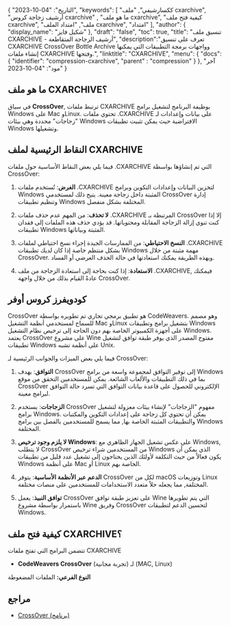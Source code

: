 {
"التاريخ": "04-10-2023",
  "keywords": [
"ككسارشيفي",
"ملف cxarchive",
"أرشيف زجاجة كروس cxarchive" ,
"ما هو ملف cxarchive",
"كيفية فتح ملف cxarchive",
"ملف",
"امتداد الملف cxarchive",
"امتداد"
],
  "author": {
"display_name": "شكيل فايز"
},
"draft": "false",
"toc": true,
"title": "تنسيق ملف CXARCHIVE - أرشيف الزجاجة المتقاطعة",
  "description":"تعرف على تنسيق CXARCHIVE CrossOver Bottle Archive وواجهات برمجة التطبيقات التي يمكنها إنشاء ملفات CXARCHIVE وفتحها.",
"linktitle": "CXARCHIVE",
  "menu": {
    "docs": {
      "identifier": "compression-cxarchive",
"parent" : "compression"
}
},
"آخر مود": "04-10-2023"
}

## ما هو ملف CXARCHIVE؟

في سياق **CrossOver**, ترتبط ملفات CXARCHIVE بوظيفة البرنامج لتشغيل برامج Windows على Mac وLinux. تحتوي ملفات .CXARCHIVE على بيانات وإعدادات لـ "زجاجات" محددة وهي بيئات Windows الافتراضية حيث يمكن تثبيت تطبيقات Windows وتشغيلها.

## النقاط الرئيسية لملف CXARCHIVE

فيما يلي بعض النقاط الأساسية حول ملفات .CXARCHIVE التي تم إنشاؤها بواسطة CrossOver:

1. **الغرض**: تُستخدم ملفات .CXARCHIVE لتخزين البيانات وإعدادات التكوين وبرامج Windows المثبتة داخل زجاجة معينة. يتيح ذلك لمستخدمي CrossOver إدارة وتنظيم تطبيقات Windows المختلفة بشكل منفصل.
    







2. **لا تحذف**: من المهم عدم حذف ملفات .CXARCHIVE المرتبطة بـ CrossOver إلا إذا كنت تنوي إزالة الزجاجة المقابلة ومحتوياتها. قد يؤدي حذف هذه الملفات إلى فقدان تطبيقات Windows المثبتة وبياناتها.
    







3. **النسخ الاحتياطي**: من الممارسات الجيدة إجراء نسخ احتياطي لملفات .CXARCHIVE بشكل منتظم خاصة إذا كان لديك تطبيقات Windows مهمة مثبتة من خلال CrossOver. وبهذه الطريقة يمكنك استعادتها في حالة الحذف العرضي أو الفساد.
    







4. **الاستعادة**: إذا كنت بحاجة إلى استعادة الزجاجة من ملف .CXARCHIVE, فيمكنك عادةً القيام بذلك من خلال واجهة CrossOver.

## كودويفرز كروس أوفر

CrossOver هو تطبيق برمجي تجاري تم تطويره بواسطة CodeWeavers. وهو مصمم للسماح لمستخدمي أنظمة التشغيل Mac وLinux بتشغيل برامج وتطبيقات Windows على أجهزة الكمبيوتر الخاصة بهم دون الحاجة إلى ترخيص نظام التشغيل Windows. يعتمد CrossOver على مشروع Wine مفتوح المصدر الذي يوفر طبقة توافق لتشغيل تطبيقات Windows على أنظمة تشبه Unix.

فيما يلي بعض الميزات والجوانب الرئيسية لـ CrossOver:

1. **التوافق**: يهدف CrossOver إلى توفير التوافق لمجموعة واسعة من برامج Windows بما في ذلك التطبيقات والألعاب الشائعة. يمكن للمستخدمين التحقق من موقع CrossOver الإلكتروني للحصول على قاعدة بيانات التوافق التي تسرد حالة التوافق لبرامج معينة.
    







2. **الزجاجات**: يستخدم CrossOver مفهوم "الزجاجات" لإنشاء بيئات معزولة لتشغيل برامج Windows. يمكن أن تحتوي كل زجاجة على إعدادات التكوين والمكتبات والتطبيقات المثبتة الخاصة بها, مما يسمح للمستخدمين بالفصل بين برامج Windows المختلفة.
    







3. **لا يلزم وجود ترخيص Windows**: على عكس تشغيل الجهاز الظاهري مع Windows, لا يتطلب CrossOver من المستخدمين شراء ترخيص Windows الذي يمكن أن يكون فعالاً من حيث التكلفة لأولئك الذين يحتاجون إلى تشغيل عدد قليل من تطبيقات Windows على أنظمة Mac أو Linux الخاصة بهم.
    







4. **الدعم عبر الأنظمة الأساسية**: يتوفر CrossOver لكل من macOS وتوزيعات Linux المختلفة, مما يجعله حلاً متعدد الاستخدامات للمستخدمين على منصات مختلفة.
    







5. **توافق النبيذ**: يعمل CrossOver على تعزيز طبقة توافق Wine التي يتم تطويرها باستمرار بواسطة مشروع Wine وفريق CrossOver لتحسين الدعم لتطبيقات Windows.

## كيفية فتح ملف CXARCHIVE؟

تتضمن البرامج التي تفتح ملفات CXARCHIVE

- **CodeWeavers CrossOver** (تجربة مجانية) لـ (MAC, Linux)

**النوع الفرعي:** الملفات المضغوطة

## مراجع
* [CrossOver (برنامج)](https://en.wikipedia.org/wiki/CrossOver_(software))

